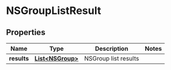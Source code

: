 # NSGroupListResult

## Properties
Name | Type | Description | Notes
------------ | ------------- | ------------- | -------------
**results** | [**List&lt;NSGroup&gt;**](NSGroup.md) | NSGroup list results | 
